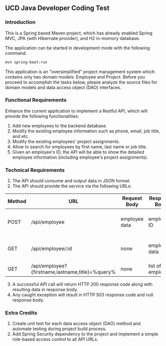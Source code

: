 UCD Java Developer Coding Test
------------------------------


### Introduction

This is a Spring based Maven project, which has already enabled Spring MVC, JPA (with Hibernate provider), and H2 in-momory database.

The application can be started in development mode with the following command:

```bash
mvn spring-boot:run
```

This application is an "oversimplified" project management system which contains only two domain models: Employee and Project. Before you proceed to accomplish the tasks below, please analyze the source files for domain models and data access object (DAO) interfaces.


### Functional Requirements

Enhance the current application to implement a Restful API, which will provide the following functionalities:

1. Add new employees to the backend database.
2. Modify the existing employee information such as phone, email, job title, and etc.
3. Modify the existing employees' project assignments.
4. Allow to search for employees by first name, last name or job title.
5. Given an employee's ID, the API will be able to show the detailed employee information (including employee's project assignments).


### Technical Requirements

1. The API should consume and output data in JSON format.
2. The API should provide the service via the following URLs:

Method | URL  |  Request Body  |  Response Body  |  Functionality
---    | ---  |  ---           |  ---            |  ---
POST   | /api/employee | employee data | employee ID | Save new/existing employee information
GET    | /api/employee/:id | none | employee data | Get detailed information for one employee
GET    | /api/employee?{firstname,lastname,title}=%query% | none | list of employees | Search for employees

3. A successful API call will return HTTP 200 response code along with resulting data in response body.
4. Any caught exception will result in HTTP 503 response code and null response body.


### Extra Credits

1. Create unit test for each data access object (DAO) method and automate testing during project build process.
2. Add Spring Security dependency to the project and implement a simple role-based access control to all API URLs.

